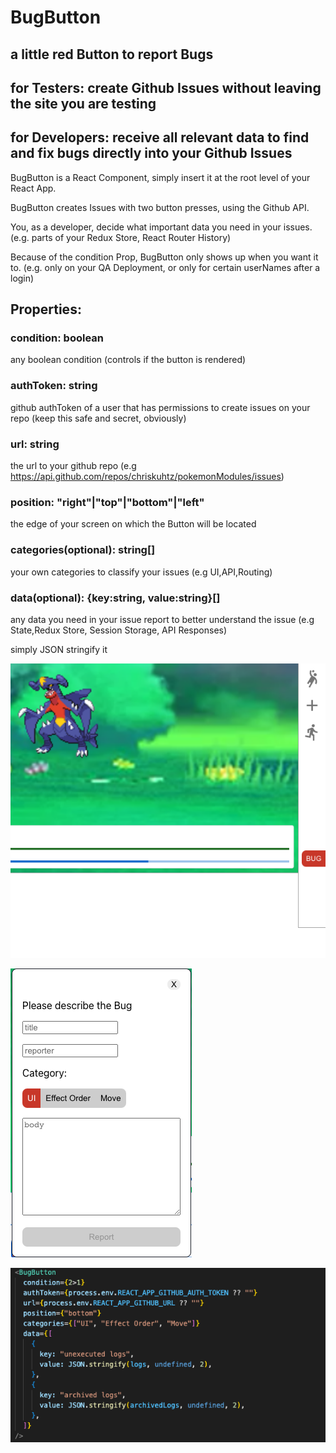 # BugButton

## a little red Button to report Bugs

## for Testers: create Github Issues without leaving the site you are testing

## for Developers: receive all relevant data to find and fix bugs directly into your Github Issues

BugButton is a React Component, simply insert it at the root level of your React App.

BugButton creates Issues with two button presses, using the Github API.

You, as a developer, decide what important data you need in your issues. (e.g. parts of your Redux Store, React Router History)

Because of the condition Prop, BugButton only shows up when you want it to. (e.g. only on your QA Deployment, or only for certain userNames after a login)

## Properties:

### condition: boolean

any boolean condition (controls if the button is rendered)

### authToken: string

github authToken of a user that has permissions to create issues on your repo (keep this safe and secret, obviously)

### url: string

the url to your github repo (e.g https://api.github.com/repos/chriskuhtz/pokemonModules/issues)

### position: "right"|"top"|"bottom"|"left"

the edge of your screen on which the Button will be located

### categories(optional): string[]

your own categories to classify your issues (e.g UI,API,Routing)

### data(optional): {key:string, value:string}[]

any data you need in your issue report to better understand the issue (e.g State,Redux Store, Session Storage, API Responses)

simply JSON stringify it

![](buttonExample.png)

![](bugButtonScreen.png)

![](codeExample.png)
